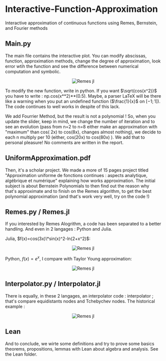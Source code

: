 # Interactive-Function-Approximation
Interactive approximation of continuous functions using Remes, Bernstein, and Fourier methods

## Main.py
The main file contains the interactive plot. You can modify abscissas, function, approximation methods, change the degree of approximation, look error wtih the function and see the difference between numerical computation and symbolic.

<p align="center">
  <img src="https://github.com/Sala2Code/Interactive-Function-Approximation/assets/109032171/1f258da3-0050-4871-8257-de2bcc9c6b10" alt="Remes jl">
</p>

To modify the new function, write in python. If you want $\sqrt{cos(x^2)}$ you have to write : np.cos(x*\*2)*\*(0.5).
Maybe, a parser LaTeX will be there like a warning when you put an undefined function ($\frac{1}{x}$ on $[-1;1]$). The code continues to well works in despite of this lack.

We add Fourrier Method, but the result is not a polynomial ! So, when you update the slider, keep in mind, we change the number of iteration and to see an evolution (pass from n=2 to n=8 either make an approximation with "maximum" than cos( 2x) to cos(8x), changes almost nothing), we decide to each n multiply per 10 (either, cos(20x) to cos(80x) ). We add that to personal pleasure! No comments are written in the report.

## UniformApproximation.pdf
Then, it's a scholar project. We made a more of 15 pages project titled "Approximation uniforme de fonctions continues : aspects analytique, algébrique et numérique" explaining how works approximation. The initial subject is about Bernstein Polynomials to then find out the reason why that's approximate and to finish on the Remes algorithm, to get the best polynomial approximation (and that's work very well, try on the code !)

## Remes.py / Remes.jl
If you interested by Remes Alogrithm, a code has been separated to a better handling. And even in 2 langages : Python and Julia.

Julia, $f(x)=cos(3x)\*sin(x)^2-ln(2+x^2)$:
<p align="center">
  <img src="https://github.com/Sala2Code/Interactive-Function-Approximation/assets/109032171/6d862a49-8903-4a4a-abcd-c5bd381968d7" alt="Remes jl">
</p>


Python, $f(x) = e^x$, I compare with Taylor Young approximation:
<p align="center">
  <img src="https://github.com/Sala2Code/Interactive-Function-Approximation/assets/109032171/26c0f6ce-965e-4e9e-9a66-79408bc85938" alt="Remes jl">
</p>

## Interpolator.py / Interpolator.jl
There is equally, in these 2 langages, an interpolator code : interpolator ; that's compare equidistants nodes and Tchebychev nodes.
The historical example :
<p align="center">
  <img src="https://github.com/Sala2Code/Interactive-Function-Approximation/assets/109032171/3425e7dc-6d14-4b51-9d2f-ba61fdba93e4" alt="Remes jl">
</p>

## Lean
And to conclude, we wirte some definitions and try to prove some basics theorems, propositions, lemmas with Lean about algebra and analysis.
See the Lean folder. 

